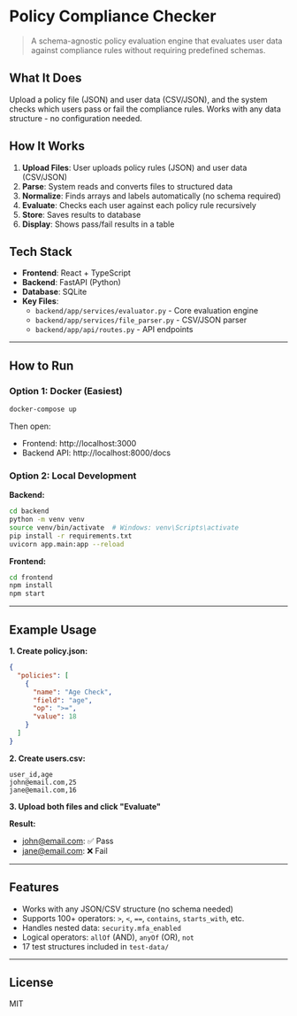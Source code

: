 # Policy Compliance Checker

> A schema-agnostic policy evaluation engine that evaluates user data against compliance rules without requiring predefined schemas.

## What It Does

Upload a policy file (JSON) and user data (CSV/JSON), and the system checks which users pass or fail the compliance rules. Works with any data structure - no configuration needed.

## How It Works

1. **Upload Files**: User uploads policy rules (JSON) and user data (CSV/JSON)
2. **Parse**: System reads and converts files to structured data
3. **Normalize**: Finds arrays and labels automatically (no schema required)
4. **Evaluate**: Checks each user against each policy rule recursively
5. **Store**: Saves results to database
6. **Display**: Shows pass/fail results in a table

## Tech Stack

- **Frontend**: React + TypeScript
- **Backend**: FastAPI (Python)
- **Database**: SQLite
- **Key Files**:
  - `backend/app/services/evaluator.py` - Core evaluation engine
  - `backend/app/services/file_parser.py` - CSV/JSON parser
  - `backend/app/api/routes.py` - API endpoints

---

## How to Run

### Option 1: Docker (Easiest)

```bash
docker-compose up
```

Then open:
- Frontend: http://localhost:3000
- Backend API: http://localhost:8000/docs

### Option 2: Local Development

**Backend:**
```bash
cd backend
python -m venv venv
source venv/bin/activate  # Windows: venv\Scripts\activate
pip install -r requirements.txt
uvicorn app.main:app --reload
```

**Frontend:**
```bash
cd frontend
npm install
npm start
```

---

## Example Usage

**1. Create policy.json:**
```json
{
  "policies": [
    {
      "name": "Age Check",
      "field": "age",
      "op": ">=",
      "value": 18
    }
  ]
}
```

**2. Create users.csv:**
```csv
user_id,age
john@email.com,25
jane@email.com,16
```

**3. Upload both files and click "Evaluate"**

**Result:**
- john@email.com: ✅ Pass
- jane@email.com: ❌ Fail

---

## Features

- Works with any JSON/CSV structure (no schema needed)
- Supports 100+ operators: `>`, `<`, `==`, `contains`, `starts_with`, etc.
- Handles nested data: `security.mfa_enabled`
- Logical operators: `allOf` (AND), `anyOf` (OR), `not`
- 17 test structures included in `test-data/`

---

## License

MIT
